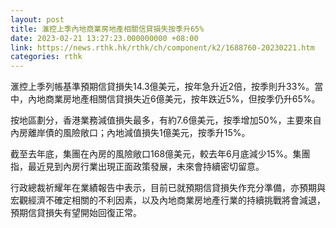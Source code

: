 ```yaml
---
layout: post
title: 滙控上季內地商業房地產相關信貸損失按季升65%
date: 2023-02-21 13:27:23.000000000 +08:00
link: https://news.rthk.hk/rthk/ch/component/k2/1688760-20230221.htm
categories: rthk
---
```


滙控上季列帳基準預期信貸損失14.3億美元，按年急升近2倍，按季則升33%。當中，內地商業房地產相關信貸損失近6億美元，按年跌近5%，但按季仍升65%。

按地區劃分，香港業務減值損失最多，有約7.6億美元，按季增加50%，主要來自內房離岸債的風險敞口；內地減值損失1億美元，按季升15%。

截至去年底，集團在內房的風險敞口168億美元，較去年6月底減少15%。集團指，最近見到內房行業出現正面政策發展，未來會持續密切留意。

行政總裁祈耀年在業績報告中表示，目前已就預期信貸損失作充分準備，亦預期與宏觀經濟不確定相關的不利因素，以及內地商業房地產行業的持續挑戰將會減退，預期信貸損失有望開始回復正常。
